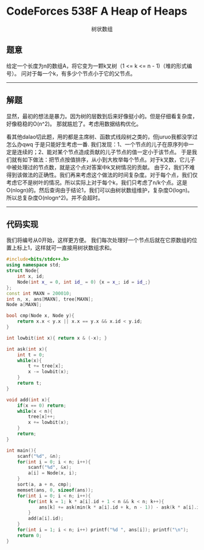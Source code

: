 # CodeForces 538F A Heap of Heaps

<center>树状数组</center>

## 题意
给定一个长度为n的数组A，将它变为一颗k叉树（1 <= k <= n -  1)（堆的形式编号）。
问对于每一个k，有多少个节点小于它的父节点。

----------

## 解题

显然，最初的想法是暴力。因为树的层数到后来好像挺小的。但是仔细看复杂度，好像稳稳的O(n^2)。
那就尴尬了。考虑用数据结构优化。

看其他dalao切此题，用的都是主席树、函数式线段树之类的，但juruo我都没学过怎么办qwq
于是只能好生考虑一番.
我们发现：1、一个节点的儿子在原序列中一定是连续的；2、能对某个节点造成贡献的儿子节点的值一定小于该节点。
于是我们就有如下做法：把节点按值排序，从小到大枚举每个节点。对于k叉数，它儿子中被处理过的节点数，就是这个点对答案中k叉树情况的贡献。
由于2，我们不难得到该做法的正确性。我们再来考虑这个做法的时间复杂度。对于每个点，我们仅考虑它不是树叶的情况。所以实际上对于每个k，我们只考虑了n/k个点。这是O(nlogn)的。然后查询由于结论1，我们可以由树状数组维护，复杂度O(logn)。所以总复杂度O(nlogn^2)。并不会超时。

----------
## 代码实现
我们将编号从0开始，这样更方便。
我们每次处理好一个节点后就在它原数组的位置上标上1，这样就可一直接用树状数组求和。

```C++
#include<bits/stdc++.h>
using namespace std;
struct Node{
	int x, id;
	Node(int x_ = 0, int id_ = 0) {x = x_; id = id_;}
};
const int MAXN = 200010;
int n, x, ans[MAXN], tree[MAXN];
Node a[MAXN];

bool cmp(Node x, Node y){
	return x.x < y.x || x.x == y.x && x.id < y.id;
}

int lowbit(int x){ return x & (-x); }

int ask(int x){
	int t = 0;
	while(x){
		t += tree[x];
		x -= lowbit(x);
	}
	return t;
}

void add(int x){
	if(x == 0) return;
	while(x < n){
		tree[x]++;
		x += lowbit(x);
	}
	return;
}

int main(){
	scanf("%d", &n);
	for(int i = 0; i < n; i++){
		scanf("%d", &x);
		a[i] = Node(x, i);
	}
	sort(a, a + n, cmp);
	memset(ans, 0, sizeof(ans));
	for(int i = 0; i < n; i++){
		for(int k = 1; k * a[i].id + 1 < n && k < n; k++){
			ans[k] += ask(min(k * a[i].id + k, n - 1)) - ask(k * a[i].id);
		}
		add(a[i].id);
	}
	for(int i = 1; i < n; i++) printf("%d ", ans[i]); printf("\n");
	return 0;
}
```